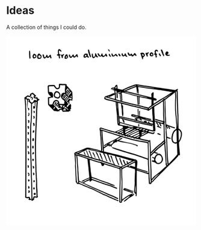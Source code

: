 # Ideas
A collection of things I could do.

![Loom from aluminium profile](00001-loom-from-aluminium-profile.svg)
